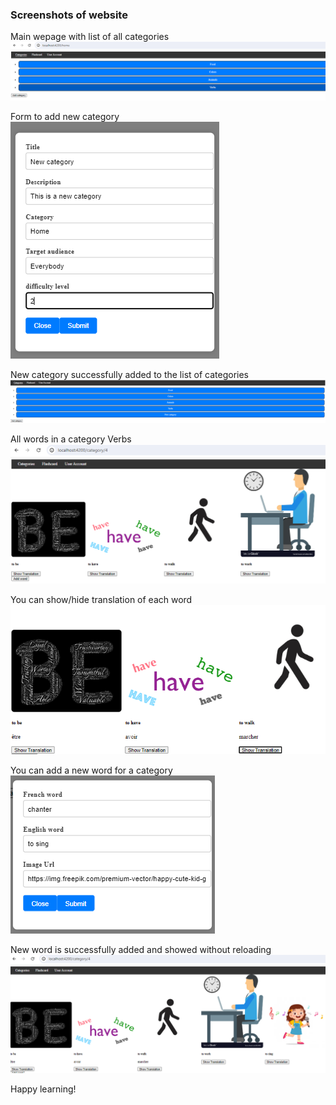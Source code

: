 ### Screenshots of website

Main wepage with list of all categories
![Alt text](screenshots/home_page.png)

Form to add new category
![Alt text](screenshots/form_add_category.png)

New category successfully added to the list of categories
![Alt text](screenshots/new_category_added.png)

All words in a category Verbs
![Alt text](screenshots/category_verbs.png)

You can show/hide translation of each word
![Alt text](screenshots/translations.png)

You can add a new word for a category
![Alt text](screenshots/add_new_word.png)

New word is successfully added and showed without reloading
![Alt text](screenshots/new_word_added.png)

Happy learning!
